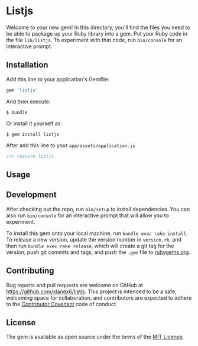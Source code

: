 # Listjs

Welcome to your new gem! In this directory, you'll find the files you need to be able to package up your Ruby library into a gem. Put your Ruby code in the file `lib/listjs`. To experiment with that code, run `bin/console` for an interactive prompt.

###

## Installation

Add this line to your application's Gemfile:

```ruby
gem 'listjs'
```

And then execute:

    $ bundle

Or install it yourself as:

    $ gem install listjs

After add this line to your `app/assets/application.js`

```js
//= require listjs
```

## Usage



## Development

After checking out the repo, run `bin/setup` to install dependencies. You can also run `bin/console` for an interactive prompt that will allow you to experiment.

To install this gem onto your local machine, run `bundle exec rake install`. To release a new version, update the version number in `version.rb`, and then run `bundle exec rake release`, which will create a git tag for the version, push git commits and tags, and push the `.gem` file to [rubygems.org](https://rubygems.org).

## Contributing

Bug reports and pull requests are welcome on GitHub at https://github.com/xlanex6/listjs. This project is intended to be a safe, welcoming space for collaboration, and contributors are expected to adhere to the [Contributor Covenant](http://contributor-covenant.org) code of conduct.


## License

The gem is available as open source under the terms of the [MIT License](http://opensource.org/licenses/MIT).
